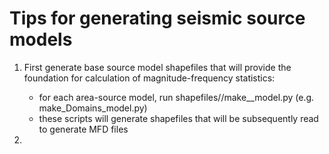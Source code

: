 Tips for generating seismic source models
=========================================

1) First generate base source model shapefiles that will provide the foundation for calculation of magnitude-frequency statistics:
	- for each area-source model, run shapefiles/<source model>/make_<source model>_model.py (e.g. make_Domains_model.py)
	- these scripts will generate shapefiles that will be subsequently read to generate MFD files
	
2) 